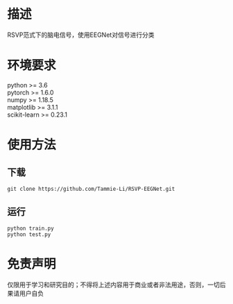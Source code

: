 # 描述
RSVP范式下的脑电信号，使用EEGNet对信号进行分类

# 环境要求
python >= 3.6  
pytorch >= 1.6.0  
numpy >= 1.18.5  
matplotlib >= 3.1.1  
scikit-learn >= 0.23.1

# 使用方法
## 下载
    git clone https://github.com/Tammie-Li/RSVP-EEGNet.git
## 运行
    python train.py
    python test.py

# 免责声明
仅限用于学习和研究目的；不得将上述内容用于商业或者非法用途，否则，一切后果请用户自负